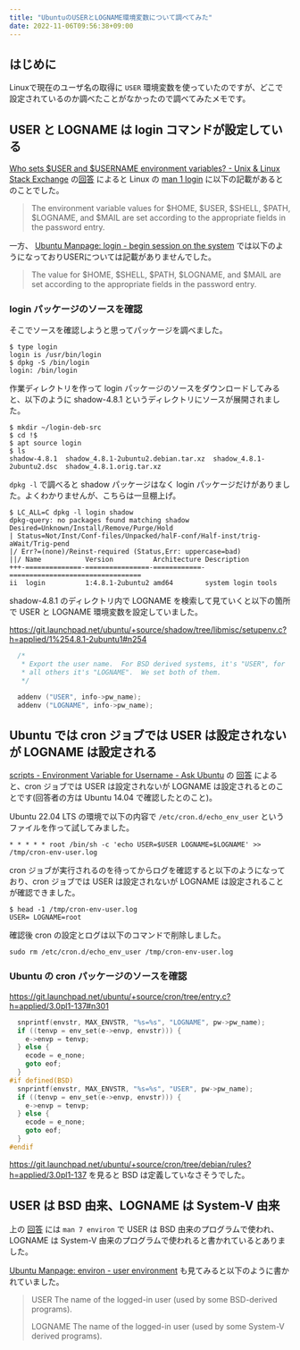 ```yaml
---
title: "UbuntuのUSERとLOGNAME環境変数について調べてみた"
date: 2022-11-06T09:56:38+09:00
---
```

## はじめに

Linuxで現在のユーザ名の取得に `USER` 環境変数を使っていたのですが、どこで設定されているのか調べたことがなかったので調べてみたメモです。

## USER と LOGNAME は login コマンドが設定している

[Who sets $USER and $USERNAME environment variables? - Unix & Linux Stack Exchange](https://unix.stackexchange.com/questions/76354/who-sets-user-and-username-environment-variables) の[回答](https://unix.stackexchange.com/a/76356/135274) によると Linux の [man 1 login](https://man7.org/linux/man-pages/man1/login.1.html) に以下の記載があるとのことでした。

> The environment variable values for
> $HOME, $USER, $SHELL, $PATH, $LOGNAME, and $MAIL are set
> according to the appropriate fields in the password entry.

一方、 [Ubuntu Manpage: login - begin session on the system](https://manpages.ubuntu.com/manpages/jammy/en/man1/login.1.html) では以下のようになっておりUSERについては記載がありませんでした。

> The value for $HOME, $SHELL, $PATH, $LOGNAME, and $MAIL are set according to the appropriate
> fields in the password entry.

### login パッケージのソースを確認

そこでソースを確認しようと思ってパッケージを調べました。

```
$ type login
login is /usr/bin/login
$ dpkg -S /bin/login
login: /bin/login
```

作業ディレクトリを作って login パッケージのソースをダウンロードしてみると、以下のように shadow-4.8.1 というディレクトリにソースが展開されました。

```
$ mkdir ~/login-deb-src
$ cd !$
$ apt source login
$ ls
shadow-4.8.1  shadow_4.8.1-2ubuntu2.debian.tar.xz  shadow_4.8.1-2ubuntu2.dsc  shadow_4.8.1.orig.tar.xz
```

`dpkg -l` で調べると shadow パッケージはなく login パッケージだけがありました。よくわかりませんが、こちらは一旦棚上げ。

```
$ LC_ALL=C dpkg -l login shadow
dpkg-query: no packages found matching shadow
Desired=Unknown/Install/Remove/Purge/Hold
| Status=Not/Inst/Conf-files/Unpacked/halF-conf/Half-inst/trig-aWait/Trig-pend
|/ Err?=(none)/Reinst-required (Status,Err: uppercase=bad)
||/ Name           Version          Architecture Description
+++-==============-================-============-=================================
ii  login          1:4.8.1-2ubuntu2 amd64        system login tools
```

shadow-4.8.1 のディレクトリ内で LOGNAME を検索して見ていくと以下の箇所で USER と LOGNAME 環境変数を設定していました。

https://git.launchpad.net/ubuntu/+source/shadow/tree/libmisc/setupenv.c?h=applied/1%254.8.1-2ubuntu1#n254

```c
  /*
   * Export the user name.  For BSD derived systems, it's "USER", for
   * all others it's "LOGNAME".  We set both of them.
   */

  addenv ("USER", info->pw_name);
  addenv ("LOGNAME", info->pw_name);
```

## Ubuntu では cron ジョブでは USER は設定されないが LOGNAME は設定される

[scripts - Environment Variable for Username - Ask Ubuntu](https://askubuntu.com/questions/802733/environment-variable-for-username) の [回答](https://askubuntu.com/a/802892/707184) によると、cron ジョブでは USER は設定されないが LOGNAME は設定されるとのことです(回答者の方は Ubuntu 14.04 で確認したとのこと)。

Ubuntu 22.04 LTS の環境で以下の内容で `/etc/cron.d/echo_env_user` というファイルを作って試してみました。

```
* * * * * root /bin/sh -c 'echo USER=$USER LOGNAME=$LOGNAME' >> /tmp/cron-env-user.log
```

cron ジョブが実行されるのを待ってからログを確認すると以下のようになっており、cron ジョブでは USER は設定されないが LOGNAME は設定されることが確認できました。

```
$ head -1 /tmp/cron-env-user.log
USER= LOGNAME=root
```

確認後 cron の設定とログは以下のコマンドで削除しました。

```
sudo rm /etc/cron.d/echo_env_user /tmp/cron-env-user.log
```

### Ubuntu の cron パッケージのソースを確認

https://git.launchpad.net/ubuntu/+source/cron/tree/entry.c?h=applied/3.0pl1-137#n301

```c
  snprintf(envstr, MAX_ENVSTR, "%s=%s", "LOGNAME", pw->pw_name);
  if ((tenvp = env_set(e->envp, envstr))) {
    e->envp = tenvp;
  } else {
    ecode = e_none;
    goto eof;
  }
#if defined(BSD)
  snprintf(envstr, MAX_ENVSTR, "%s=%s", "USER", pw->pw_name);
  if ((tenvp = env_set(e->envp, envstr))) {
    e->envp = tenvp;
  } else {
    ecode = e_none;
    goto eof;
  }
#endif
```

https://git.launchpad.net/ubuntu/+source/cron/tree/debian/rules?h=applied/3.0pl1-137
を見ると BSD は定義していなさそうでした。

## USER は BSD 由来、LOGNAME は System-V 由来

上の [回答](https://askubuntu.com/a/802892/707184) には `man 7 environ` で USER は BSD 由来のプログラムで使われ、 LOGNAME は System-V 由来のプログラムで使われると書かれているとありました。

[Ubuntu Manpage: environ - user environment](https://manpages.ubuntu.com/manpages/jammy/en/man7/environ.7.html) も見てみると以下のように書かれていました。

> USER   The name of the logged-in user (used by some BSD-derived programs).
>
> LOGNAME
>        The name of the logged-in user (used by some System-V derived programs).
